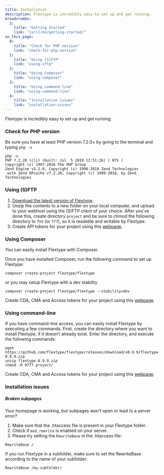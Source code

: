 ```yaml
---
title: Installation
description: Flextype is incredibly easy to set up and get running.
breadcrumbs:
  1:
    title: "Getting Started"
    link: "[url]/en/getting-started/"
on_this_page:
  0:
    title: "Check for PHP version"
    link: "check-for-php-version"
  1:
    title: "Using (S)FTP"
    link: "using-sftp"
  2:
    title: "Using Composer"
    link: "using-composer"
  3:
    title: "Using command-line"
    link: "using-command-line"
  4:
    title: "Installation issues"
    link: "installation-issues"
---
```

Flextype is incredibly easy to set up and get running.  

### <a name="check-for-php-version"></a> Check for PHP version

Be sure you have at least PHP version 7.2.0+ by going to the terminal and typing `php -v`

```plaintext
php -v
PHP 7.2.20 (cli) (built: Jul  5 2019 12:51:26) ( NTS )
Copyright (c) 1997-2018 The PHP Group
Zend Engine v3.2.0, Copyright (c) 1998-2018 Zend Technologies
 with Zend OPcache v7.2.20, Copyright (c) 1999-2018, by Zend Technologies
```

### <a name="using-sftp"></a> Using (S)FTP

1. [Download the latest version of Flextype](https://flextype.org/en/downloads).
2. Unzip the contents to a new folder on your local computer, and upload to your webhost using the (S)FTP client of your choice. After you’ve done this, create directory <code>project</code> and be sure to chmod the following directory to <code>755</code> (or <code>777</code>), so it is readable and writable by Flextype.<br>
3. Create API tokens for your project using this [webpage](https://flextype.org/en/api-token-generator).

### <a name="using-composer"></a> Using Composer

You can easily install Flextype with Composer.

Once you have installed Composer, run the following command to set up Flextype:

```plaintext
composer create-project flextype/flextype
```

or you may setup Flextype with a dev stability

```plaintext
composer create-project flextype/flextype --stability=dev
```

Create CDA, CMA and Access tokens for your project using this <a href="https://flextype.org/en/api-token-generator">webpage</a>.

### <a name="using-command-line"></a> Using command-line

If you have command-line access, you can easily install Flextype by executing a few commands. First, create the directory where you want to install Flextype, if it doesn’t already exist. Enter the directory, and execute the following commands:

```plaintext
wget https://github.com/flextype/flextype/releases/download/v0.9.9/flextype-0.9.9.zip
unzip flextype-0.9.9.zip
chmod -R 0777 project/
```

Create CDA, CMA and Access tokens for your project using this <a href="https://flextype.org/en/api-token-generator">webpage</a>.

### <a name="installation-issues"></a> Installation issues

##### Broken subpages

Your homepage is working, but subpages won't open or lead to a server error?

1. Make sure that the .htaccess file is present in your Flextype folder.
2. Check if `mod_rewrite` is enabled on your server.
3. Please try setting the `RewriteBase` in the .htaccess file:

```
RewriteBase /
```

If you run Flextype in a subfolder, make sure to set the RewriteBase according to the name of your subfolder:

```
RewriteBase /my-subfolder/
```
